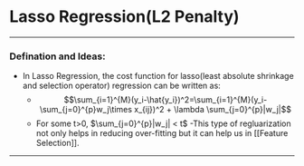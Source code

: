 # Lasso Regression(L2 Penalty)


---
### Defination and Ideas:
- In Lasso Regression, the cost function for lasso(least absolute shrinkage and selection operator) regression can be written as:
	- $$\sum_{i=1}^{M}(y_i-\hat{y_i})^2=\sum_{i=1}^{M}(y_i-\sum_{j=0}^{p}w_j\times x_{ij})^2 + \lambda \sum_{j=0}^{p}|w_j|$$
	- For some t>0, $\sum_{j=0}^{p}|w_j| < t$
-This type of regluarization not only helps in reducing over-fitting but it can help us in [[Feature Selection]]. 


---

